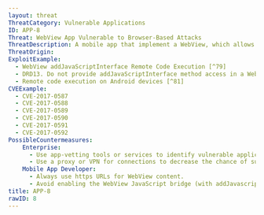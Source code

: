```yaml
---
layout: threat
ThreatCategory: Vulnerable Applications
ID: APP-8
Threat: WebView App Vulnerable to Browser-Based Attacks
ThreatDescription: A mobile app that implement a WebView, which allows it to render and potentially perform actions available in a web page, may contain vulnerabilities to common browser-based attacks, such as cross-site request forgery, cross-site scripting, and injection of malicious dynamic content (e.g., JavaScript). Further, exploits delivered over web pages may allow remote exploitation of vulnerabilities in other app components, thereby gaining access to data or functionality outside the context of the vulnerable WebView.
ThreatOrigin:
ExploitExample:
  - WebView addJavaScriptInterface Remote Code Execution [^79]
  - DRD13. Do not provide addJavaScriptInterface method access in a WebView which could contain untrusted content [^80]
  - Remote code execution on Android devices [^81]
CVEExample:
  - CVE-2017-0587
  - CVE-2017-0588
  - CVE-2017-0589
  - CVE-2017-0590
  - CVE-2017-0591
  - CVE-2017-0592
PossibleCountermeasures:
    Enterprise:
      - Use app-vetting tools or services to identify vulnerable applications
      - Use a proxy or VPN for connections to decrease the chance of success of a man-in-the-middle attack.
    Mobile App Developer:
      - Always use https URLs for WebView content.
      - Avoid enabling the WebView JavaScript bridge (with addJavascriptInterface) unless explicitly needed.
title: APP-8
rawID: 8
---
```


